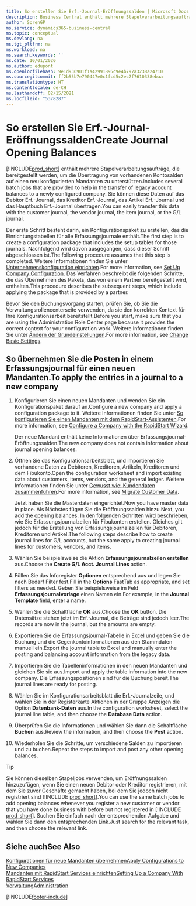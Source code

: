 ```yaml
---
title: So erstellen Sie Erf.-Journal-Eröffnungssalden | Microsoft Docs
description: Business Central enthält mehrere Stapelverarbeitungsaufträge, die bereitgestellt werden, um die Übertragung von vorhandenen Kontosalden auf einen neu konfigurierten Mandanten zu unterstützen. Sie können diese Daten mithilfe von Buch.-Blatt-Buchungen einfach übertragen.
author: SorenGP
ms.service: dynamics365-business-central
ms.topic: conceptual
ms.devlang: na
ms.tgt_pltfrm: na
ms.workload: na
ms.search.keywords: ''
ms.date: 10/01/2020
ms.author: edupont
ms.openlocfilehash: 9e1d936901f1a42991895c9e4b797a3238a24710
ms.sourcegitcommit: ff2b55b7e790447e0c1fcd5c2ec7f7610338ebaa
ms.translationtype: HT
ms.contentlocale: de-CH
ms.lasthandoff: 02/15/2021
ms.locfileid: "5378287"
---
```

# <a name="create-journal-opening-balances"></a><span data-ttu-id="46522-104">So erstellen Sie Erf.-Journal-Eröffnungssalden</span><span class="sxs-lookup"><span data-stu-id="46522-104">Create Journal Opening Balances</span></span>

[!INCLUDE[prod_short](includes/prod_short.md)] <span data-ttu-id="46522-105">enthält mehrere Stapelverarbeitungsaufträge, die bereitgestellt werden, um die Übertragung von vorhandenen Kontosalden auf einen neu konfigurierten Mandanten zu unterstützen.</span><span class="sxs-lookup"><span data-stu-id="46522-105">includes several batch jobs that are provided to help in the transfer of legacy account balances to a newly configured company.</span></span> <span data-ttu-id="46522-106">Sie können diese Daten auf das Debitor Erf.-Journal, das Kreditor Erf.-Journal, das Artikel Erf.-Journal und das Hauptbuch Erf.-Journal übertragen.</span><span class="sxs-lookup"><span data-stu-id="46522-106">You can easily transfer this data with the customer journal, the vendor journal, the item journal, or the G/L journal.</span></span>

<span data-ttu-id="46522-107">Der erste Schritt besteht darin, ein Konfigurationspaket zu erstellen, das die Einrichtungstabellen für alle Erfassungsjournale enthält.</span><span class="sxs-lookup"><span data-stu-id="46522-107">The first step is to create a configuration package that includes the setup tables for those journals.</span></span> <span data-ttu-id="46522-108">Nachfolgend wird davon ausgegangen, dass dieser Schritt abgeschlossen ist.</span><span class="sxs-lookup"><span data-stu-id="46522-108">The following procedure assumes that this step is completed.</span></span> <span data-ttu-id="46522-109">Weitere Informationen finden Sie unter [Unternehmenskonfiguration einrichten](admin-set-up-company-configuration.md).</span><span class="sxs-lookup"><span data-stu-id="46522-109">For more information, see [Set Up Company Configuration](admin-set-up-company-configuration.md).</span></span> <span data-ttu-id="46522-110">Das Verfahren beschreibt die folgenden Schritte, die das Übernehmen des Pakets, das von einem Partner bereitgestellt wird, enthalten.</span><span class="sxs-lookup"><span data-stu-id="46522-110">This procedure describes the subsequent steps, which include applying the package that is provided by a partner.</span></span>  

<span data-ttu-id="46522-111">Bevor Sie den Buchungsvorgang starten, prüfen Sie, ob Sie die Verwaltungsrollencenterseite verwenden, da sie den korrekten Kontext für Ihre Konfigurationsarbeit bereitstellt.</span><span class="sxs-lookup"><span data-stu-id="46522-111">Before you start, make sure that you are using the Administration Role Center page because it provides the correct context for your configuration work.</span></span> <span data-ttu-id="46522-112">Weitere Informationen finden Sie unter [Ändern der Grundeinstellungen](ui-change-basic-settings.md).</span><span class="sxs-lookup"><span data-stu-id="46522-112">For more information, see [Change Basic Settings](ui-change-basic-settings.md).</span></span>

## <a name="to-apply-the-entries-in-a-journal-to-a-new-company"></a><span data-ttu-id="46522-113">So übernehmen Sie die Posten in einem Erfassungsjournal für einen neuen Mandanten.</span><span class="sxs-lookup"><span data-stu-id="46522-113">To apply the entries in a journal to a new company</span></span>

1. <span data-ttu-id="46522-114">Konfigurieren Sie einen neuen Mandanten und wenden Sie ein Konfigurationspaket darauf an.</span><span class="sxs-lookup"><span data-stu-id="46522-114">Configure a new company and apply a configuration package to it.</span></span> <span data-ttu-id="46522-115">Weitere Informationen finden Sie unter [So konfigurieren Sie einen Mandanten mit dem RapidStart-Assistenten](admin-how-to-configure-a-company-with-the-rapidstart-wizard.md).</span><span class="sxs-lookup"><span data-stu-id="46522-115">For more information, see [Configure a Company with the RapidStart Wizard](admin-how-to-configure-a-company-with-the-rapidstart-wizard.md).</span></span>  

    <span data-ttu-id="46522-116">Der neue Mandant enthält keine Informationen über Erfassungsjournal-Eröffnungssalden.</span><span class="sxs-lookup"><span data-stu-id="46522-116">The new company does not contain information about journal opening balances.</span></span>  

2. <span data-ttu-id="46522-117">Öffnen Sie das Konfigurationsarbeitsblatt, und importieren Sie vorhandene Daten zu Debitoren, Kreditoren, Artikeln, Kreditoren und dem Fibukonto.</span><span class="sxs-lookup"><span data-stu-id="46522-117">Open the configuration worksheet and import existing data about customers, items, vendors, and the general ledger.</span></span> <span data-ttu-id="46522-118">Weitere Informationen finden Sie unter [Gewusst wie: Kundendaten zusammenführen](admin-migrate-customer-data.md).</span><span class="sxs-lookup"><span data-stu-id="46522-118">For more information, see [Migrate Customer Data](admin-migrate-customer-data.md).</span></span>  

    <span data-ttu-id="46522-119">Jetzt haben Sie die Masterdaten eingerichtet.</span><span class="sxs-lookup"><span data-stu-id="46522-119">Now you have master data in place.</span></span> <span data-ttu-id="46522-120">Als Nächstes fügen Sie die Eröffnungssalden hinzu.</span><span class="sxs-lookup"><span data-stu-id="46522-120">Next, you add the opening balances.</span></span> <span data-ttu-id="46522-121">In den folgenden Schritten wird beschrieben, wie Sie Erfassungsjournalzeilen für Fibukonten erstellen. Gleiches gilt jedoch für die Erstellung von Erfassungsjournalzeilen für Debitoren, Kreditoren und Artikel.</span><span class="sxs-lookup"><span data-stu-id="46522-121">The following steps describe how to create journal lines for G/L accounts, but the same apply to creating journal lines for customers, vendors, and items.</span></span>  
3. <span data-ttu-id="46522-122">Wählen Sie beispielsweise die Aktion **Erfassungsjournalzeilen erstellen** aus.</span><span class="sxs-lookup"><span data-stu-id="46522-122">Choose the **Create G/L Acct. Journal Lines** action.</span></span>  
4. <span data-ttu-id="46522-123">Füllen Sie das Inforegister **Optionen** entsprechend aus und legen Sie nach Bedarf Filter fest.</span><span class="sxs-lookup"><span data-stu-id="46522-123">Fill in the **Options** FastTab as appropriate, and set filters as needed.</span></span> <span data-ttu-id="46522-124">Geben Sie beispielsweise im Feld **Erfassungsjournalvorlage** einen Namen ein.</span><span class="sxs-lookup"><span data-stu-id="46522-124">For example, in the **Journal Template** field, enter a name.</span></span>  
5. <span data-ttu-id="46522-125">Wählen Sie die Schaltfläche **OK** aus.</span><span class="sxs-lookup"><span data-stu-id="46522-125">Choose the **OK** button.</span></span> <span data-ttu-id="46522-126">Die Datensätze stehen jetzt im Erf.-Journal, die Beträge sind jedoch leer.</span><span class="sxs-lookup"><span data-stu-id="46522-126">The records are now in the journal, but the amounts are empty.</span></span>  
6. <span data-ttu-id="46522-127">Exportieren Sie die Erfassungsjournal-Tabelle in Excel und geben Sie die Buchung und die Gegenkontoinformationen aus den Stammdaten manuell ein.</span><span class="sxs-lookup"><span data-stu-id="46522-127">Export the journal table to Excel and manually enter the posting and balancing account information from the legacy data.</span></span>
7. <span data-ttu-id="46522-128">Importieren Sie die Tabelleninformationen in den neuen Mandanten und gleichen Sie sie aus.</span><span class="sxs-lookup"><span data-stu-id="46522-128">Import and apply the table information into the new company.</span></span> <span data-ttu-id="46522-129">Die Erfassungspositionen sind für die Buchung bereit.</span><span class="sxs-lookup"><span data-stu-id="46522-129">The journal lines are ready for posting.</span></span>  
8. <span data-ttu-id="46522-130">Wählen Sie im Konfigurationsarbeitsblatt die Erf.-Journalzeile, und wählen Sie in der Registerkarte Aktionen in der Gruppe Anzeigen die Option **Datenbank-Daten** aus.</span><span class="sxs-lookup"><span data-stu-id="46522-130">In the configuration worksheet, select the journal line table, and then choose the **Database Data** action.</span></span>  
9. <span data-ttu-id="46522-131">Überprüfen Sie die Informationen und wählen Sie dann die Schaltfläche **Buchen** aus.</span><span class="sxs-lookup"><span data-stu-id="46522-131">Review the information, and then choose the **Post** action.</span></span>  
10. <span data-ttu-id="46522-132">Wiederholen Sie die Schritte, um verschiedene Salden zu importieren und zu buchen.</span><span class="sxs-lookup"><span data-stu-id="46522-132">Repeat the steps to import and post any other opening balances.</span></span>  

> [!TIP]
> <span data-ttu-id="46522-133">Sie können dieselben Stapeljobs verwenden, um Eröffnungssalden hinzuzufügen, wenn Sie einen neuen Debitor oder Kreditor registrieren, mit dem Sie zuvor Geschäfte gemacht haben, bei dem Sie jedoch nicht registriert sind [!INCLUDE [prod_short](includes/prod_short.md)].</span><span class="sxs-lookup"><span data-stu-id="46522-133">You can use the same batch jobs to add opening balances whenever you register a new customer or vendor that you have done business with before but not registered in [!INCLUDE [prod_short](includes/prod_short.md)].</span></span> <span data-ttu-id="46522-134">Suchen Sie einfach nach der entsprechenden Aufgabe und wählen Sie dann den entsprechenden Link.</span><span class="sxs-lookup"><span data-stu-id="46522-134">Just search for the relevant task, and then choose the relevant link.</span></span>

## <a name="see-also"></a><span data-ttu-id="46522-135">Siehe auch</span><span class="sxs-lookup"><span data-stu-id="46522-135">See Also</span></span>

[<span data-ttu-id="46522-136">Konfigurationen für neue Mandanten übernehmen</span><span class="sxs-lookup"><span data-stu-id="46522-136">Apply Configurations to New Companies</span></span>](admin-apply-configuration-to-new-companies.md)  
[<span data-ttu-id="46522-137">Mandanten mit RapidStart Services einrichten</span><span class="sxs-lookup"><span data-stu-id="46522-137">Setting Up a Company With RapidStart Services</span></span>](admin-set-up-a-company-with-rapidstart.md)  
[<span data-ttu-id="46522-138">Verwaltung</span><span class="sxs-lookup"><span data-stu-id="46522-138">Administration</span></span>](admin-setup-and-administration.md)  


[!INCLUDE[footer-include](includes/footer-banner.md)]